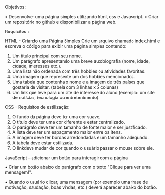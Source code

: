  Objetivos:
 
• Desenvolver uma página simples utilizando html, css e Javascript.
• Criar um repositório no github e disponibilizar a página web.


Requisitos :

HTML - Criando uma Página Simples
Crie um arquivo chamado index.html e escreva o código para exibir uma página
simples contendo:

1. Um título principal com seu nome.
2. Um parágrafo apresentando uma breve autobiografia (nome, idade,
cidade, interesses etc.).
3. Uma lista não ordenada com três hobbies ou atividades favoritas.
4. Uma imagem que represente um dos hobbies mencionados.
5. Uma tabela que contenha o nome e a imagem de três países que
gostaria de visitar. (tabela com 3 linhas x 2 colunas)
6. Um link  que leve para um site de interesse do aluno (exemplo: um site
de notícias, tecnologia ou entretenimento).

CSS - Requisitos de estilização:

1. O fundo da página deve ter uma cor suave.
2. O título  deve ter uma cor diferente e estar centralizado.
3. O parágrafo  deve ter um tamanho de fonte maior e ser justificado.
4. A lista  deve ter um espaçamento maior entre os itens.
5. A imagem deve ter bordas arredondadas e um tamanho adequado.
6. A tabela deve estar estilizada.
7. O linkdeve mudar de cor quando o usuário passar o mouse sobre ele.

JavaScript – adicionar um botão para interagir com a página

• Criar um botão abaixo do parágrafo com o texto "Clique para ver uma
mensagem!".

• Quando o usuário clicar, uma mensagem (por exemplo uma frase de
motivação, saudação, boas vindas, etc.) deverá aparecer abaixo do botão.
